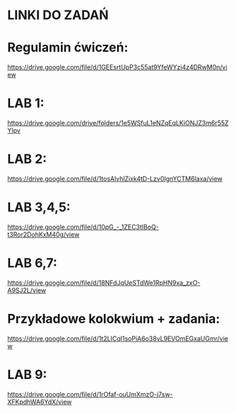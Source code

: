 LINKI DO ZADAŃ
==========================

Regulamin ćwiczeń:
==========================

https://drive.google.com/file/d/1GEEsrtUpP3c55at9YfeWYzi4z4DRwM0n/view

LAB 1:
==========================

https://drive.google.com/drive/folders/1e5WSfuL1eNZqEqLKiONJZ3m6r55ZYIpv

LAB 2:
==========================

https://drive.google.com/file/d/1tosAlvhlZixk4tD-Lzv0IgnYCTM6laxa/view

LAB 3,4,5:
==========================

https://drive.google.com/file/d/10pG_-_1ZEC3tIBoQ-t3Ror2DohKxM40g/view

LAB 6,7:
==========================

https://drive.google.com/file/d/18NFdJqUeSTdWe1RpHN9xa_zxO-A9SJ2L/view

Przykładowe kolokwium + zadania:
==========================

https://drive.google.com/file/d/1t2LICqI1soPiA6o38vL9EVOmEGxaUGmr/view

LAB 9:
==========================

https://drive.google.com/file/d/1rOfaf-ouUmXmzO-j7sw-XFKpdhWA6YdX/view

